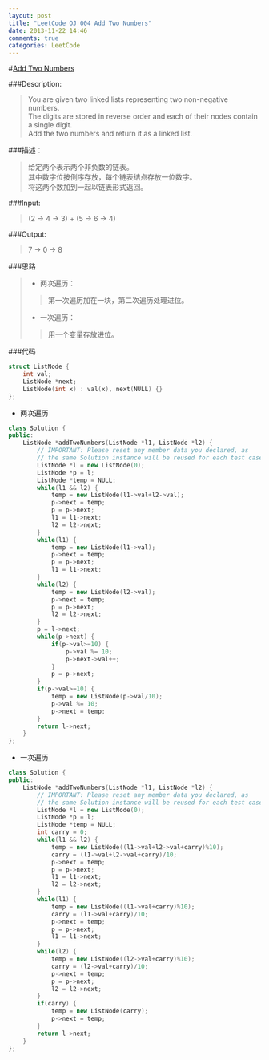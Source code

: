 ```yaml
---
layout: post
title: "LeetCode OJ 004 Add Two Numbers"
date: 2013-11-22 14:46
comments: true
categories: LeetCode
---
```

#[Add Two Numbers](http://oj.leetcode.com/problems/add-two-numbers/)

###Description:
>You are given two linked lists representing two non-negative numbers.  
>The digits are stored in reverse order and each of their nodes contain a single digit.  
>Add the two numbers and return it as a linked list.

###描述：
>给定两个表示两个非负数的链表。  
>其中数字位按倒序存放，每个链表结点存放一位数字。  
>将这两个数加到一起以链表形式返回。

###Input:
>(2 -> 4 -> 3) + (5 -> 6 -> 4)

###Output:
>7 -> 0 -> 8

###思路
>* 两次遍历：  
>>第一次遍历加在一块，第二次遍历处理进位。  
>* 一次遍历：    
>>用一个变量存放进位。  

###代码

```cpp
struct ListNode {
    int val;
    ListNode *next;
    ListNode(int x) : val(x), next(NULL) {}
};
```

* 两次遍历

```cpp
class Solution {
public:
    ListNode *addTwoNumbers(ListNode *l1, ListNode *l2) {
        // IMPORTANT: Please reset any member data you declared, as
        // the same Solution instance will be reused for each test case.
        ListNode *l = new ListNode(0);
        ListNode *p = l;
        ListNode *temp = NULL;
        while(l1 && l2) {
        	temp = new ListNode(l1->val+l2->val);
        	p->next = temp;
        	p = p->next;
        	l1 = l1->next;
        	l2 = l2->next;
        }
        while(l1) {
        	temp = new ListNode(l1->val);
        	p->next = temp;
        	p = p->next;
        	l1 = l1->next;
        }
        while(l2) {
        	temp = new ListNode(l2->val);
        	p->next = temp;
        	p = p->next;
        	l2 = l2->next;
        }
        p = l->next;
        while(p->next) {
        	if(p->val>=10) {
        		p->val %= 10;
        		p->next->val++;
        	}
        	p = p->next;
        }
        if(p->val>=10) {
        	temp = new ListNode(p->val/10);
        	p->val %= 10;
        	p->next = temp;
        }
        return l->next;
    }
};
```

* 一次遍历

```cpp
class Solution {
public:
    ListNode *addTwoNumbers(ListNode *l1, ListNode *l2) {
        // IMPORTANT: Please reset any member data you declared, as
        // the same Solution instance will be reused for each test case.
        ListNode *l = new ListNode(0);
        ListNode *p = l;
        ListNode *temp = NULL;
        int carry = 0;
        while(l1 && l2) {
        	temp = new ListNode((l1->val+l2->val+carry)%10);
            carry = (l1->val+l2->val+carry)/10;
        	p->next = temp;
        	p = p->next;
        	l1 = l1->next;
        	l2 = l2->next;
        }
        while(l1) {
        	temp = new ListNode((l1->val+carry)%10);
            carry = (l1->val+carry)/10;
        	p->next = temp;
        	p = p->next;
        	l1 = l1->next;
        }
        while(l2) {
        	temp = new ListNode((l2->val+carry)%10);
            carry = (l2->val+carry)/10;
        	p->next = temp;
        	p = p->next;
        	l2 = l2->next;
        }
        if(carry) {
        	temp = new ListNode(carry);
        	p->next = temp;
        }
        return l->next;
    }
};
```